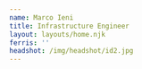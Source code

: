 ```yaml
---
name: Marco Ieni
title: Infrastructure Engineer
layout: layouts/home.njk
ferris: ''
headshot: /img/headshot/id2.jpg
---
```

